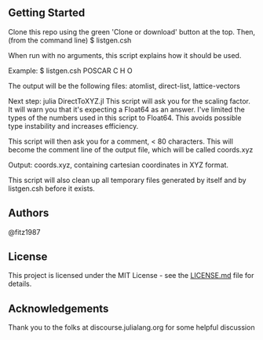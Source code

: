 
## Getting Started
Clone this repo using the green 'Clone or download' button at the top.
Then, (from the command line)
$ listgen.csh  

 When run with no arguments, this script explains how it should be used.

Example:
$ listgen.csh POSCAR C H O   

 The output will be the following files: atomlist, direct-list, lattice-vectors

Next step: 
julia DirectToXYZ.jl
 This script will ask you for the scaling factor. It will warn you that it's expecting a Float64 as an answer. I've limited the types of the numbers used in this script to Float64. This avoids possible type instability and increases efficiency.  

 This script will then ask you for a comment, < 80 characters. This will become the comment line of the output file, which will be called coords.xyz  

 Output: coords.xyz, containing cartesian coordinates in XYZ format.  

 This script will also clean up all temporary files generated by itself and by listgen.csh before it exists.

## Authors 
@fitz1987

## License 
This project is licensed under the MIT License - see the [LICENSE.md](LICENSE.md) file for details.

## Acknowledgements 

Thank you to the folks at discourse.julialang.org for some helpful discussion
